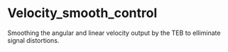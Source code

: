 # Velocity_smooth_control
Smoothing the angular and linear velocity output by the TEB to elliminate signal distortions.
